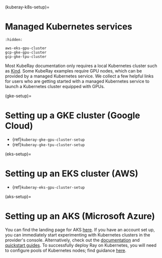 (kuberay-k8s-setup)=

# Managed Kubernetes services

```{toctree}
:hidden:

aws-eks-gpu-cluster
gcp-gke-gpu-cluster
gcp-gke-tpu-cluster
```

Most KubeRay documentation only requires a local Kubernetes cluster such as [Kind](https://kind.sigs.k8s.io/).
Some KubeRay examples require GPU nodes, which can be provided by a managed Kubernetes service.
We collect a few helpful links for users who are getting started with a managed Kubernetes service to launch a Kubernetes cluster equipped with GPUs.

(gke-setup)=
# Setting up a GKE cluster (Google Cloud)

- {ref}`kuberay-gke-gpu-cluster-setup`
- {ref}`kuberay-gke-tpu-cluster-setup`

(eks-setup)=
# Setting up an EKS cluster (AWS)

- {ref}`kuberay-eks-gpu-cluster-setup`

(aks-setup)=
# Setting up an AKS (Microsoft Azure)
You can find the landing page for AKS [here](https://azure.microsoft.com/en-us/services/kubernetes-service/).
If you have an account set up, you can immediately start experimenting with Kubernetes clusters in the provider's console.
Alternatively, check out the [documentation](https://docs.microsoft.com/en-us/azure/aks/) and
[quickstart guides](https://docs.microsoft.com/en-us/azure/aks/learn/quick-kubernetes-deploy-portal?tabs=azure-cli). To successfully deploy Ray on Kubernetes,
you will need to configure pools of Kubernetes nodes;
find guidance [here](https://docs.microsoft.com/en-us/azure/aks/use-multiple-node-pools).

